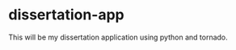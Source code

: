 dissertation-app
================
This will be my dissertation application using python and tornado.